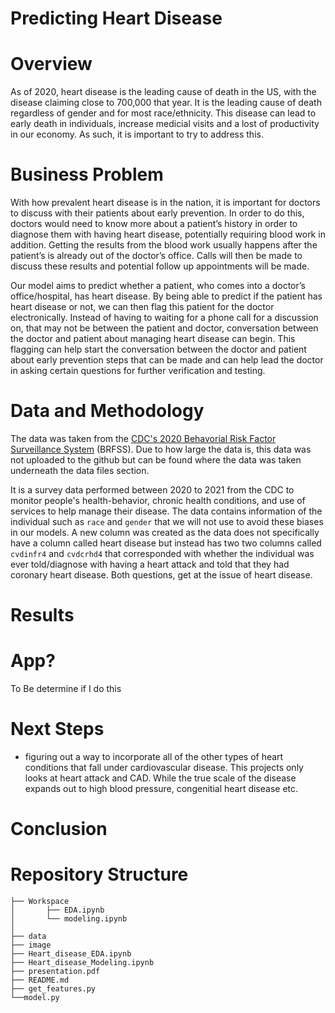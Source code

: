 # Predicting Heart Disease



# Overview

As of 2020, heart disease is the leading cause of death in the US, with the disease claiming close to 700,000 that year. It is the leading cause of death regardless of gender and for most race/ethnicity. This disease can lead to early death in individuals, increase medicial visits and a lost of productivity in our economy. As such, it is important to try to address this.


# Business Problem

With how prevalent heart disease is in the nation, it is important for doctors to discuss with their patients about early prevention. In order to do this, doctors would need to know more about a patient’s history in order to diagnose them with having heart disease, potentially requiring blood work in addition. Getting the results from the blood work usually happens after the patient’s is already out of the doctor’s office. Calls will then be made to discuss these results and potential follow up appointments will be made. 

Our model aims to predict whether a patient, who comes into a doctor’s office/hospital, has heart disease. By being able to predict if the patient has heart disease or not, we can then flag this patient for the doctor electronically. Instead of having to waiting for a phone call for a discussion on, that may not be between the patient and doctor, conversation between the doctor and patient about managing heart disease can begin. This flagging can help start the conversation between the doctor and patient about early prevention steps that can be made and can help lead the doctor in asking certain questions for further verification and testing.

# Data and Methodology

The data was taken from the [CDC's 2020 Behavorial Risk Factor Surveillance System](https://www.cdc.gov/brfss/annual_data/annual_2020.html) (BRFSS). Due to how large the data is, this data was not uploaded to the github but can be found where the data was taken underneath the data files section.

It is a survey data performed between 2020 to 2021 from the CDC to monitor people's health-behavior, chronic health conditions, and use of services to help manage their disease. The data contains information of the individual such as `race` and `gender` that we will not use to avoid these biases in our models. A new column was created as the data does not specifically have a column called heart disease but instead has two two columns called `cvdinfr4` and `cvdcrhd4` that corresponded with whether the individual was ever told/diagnose with having a heart attack and told that they had coronary heart disease. Both questions, get at the issue of heart disease.

# Results



# App? 

To Be determine if I do this

# Next Steps

- figuring out a way to incorporate all of the other types of heart conditions that fall under cardiovascular disease. This projects only looks at heart attack and CAD. While the true scale of the disease expands out to high blood pressure, congenitial heart disease etc.


# Conclusion


# Repository Structure
```
├── Workspace  
│       ├── EDA.ipynb
│       └── modeling.ipynb
│
├── data
├── image
├── Heart_disease_EDA.ipynb
├── Heart_disease_Modeling.ipynb
├── presentation.pdf
├── README.md
├── get_features.py
└──model.py
```


